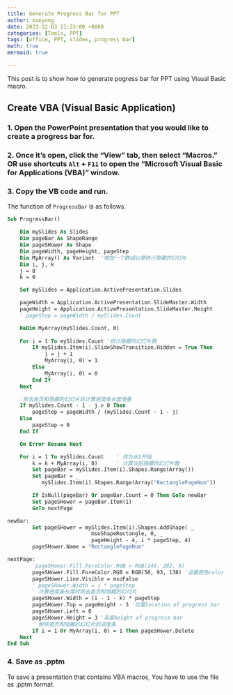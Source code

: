 ```yaml
---
title: Generate Progress Bar for PPT
author: xueyong
date: 2021-12-03 11:33:00 +0800
categories: [Tools, PPT]
tags: [office, PPT, slides, progress bar]
math: true
mermaid: true

---
```


This post is to show how to generate pogress bar for PPT using Visual Basic macro.

## Create VBA (Visual Basic Application)
### 1. Open the PowerPoint presentation that you would like to create a progress bar for. 
### 2. Once it’s open, click the “View” tab, then select “Macros.” OR use shortcuts `Alt` + `F11` to open the “Microsoft Visual Basic for Applications (VBA)” window.
### 3. Copy the VB code and run.
The function of `ProgressBar` is as follows.

```vb
Sub ProgressBar()

    Dim mySlides As Slides
    Dim pageBar As ShapeRange
    Dim pageSHower As Shape
    Dim pageWidth, pageHeight, pageStep
    Dim MyArray() As Variant  '增加一个数组以便统计隐藏的幻灯片
    Dim i, j, k
    j = 0
    k = 0

    Set mySlides = Application.ActivePresentation.Slides

    pageWidth = Application.ActivePresentation.SlideMaster.Width
    pageHeight = Application.ActivePresentation.SlideMaster.Height
    ' pageStep = pageWidth / mySlides.Count

    ReDim MyArray(mySlides.Count, 0)
    
    For i = 1 To mySlides.Count '统计隐藏的幻灯片数
        If mySlides.Item(i).SlideShowTransition.Hidden = True Then
            j = j + 1
            MyArray(i, 0) = 1
        Else
            MyArray(i, 0) = 0
        End If
    Next

    '除去首页和隐藏的幻灯片后计算进度条长度增量
    If mySlides.Count - 1 - j > 0 Then
        pageStep = pageWidth / (mySlides.Count - 1 - j)
    Else
        pageStep = 0
    End If

    On Error Resume Next

    For i = 1 To mySlides.Count    ' 改为从1开始
        k = k + MyArray(i, 0)      ' 计算当前隐藏的幻灯片数
        Set pageBar = mySlides.Item(i).Shapes.Range(Array())
        Set pageBar = _
           mySlides.Item(i).Shapes.Range(Array("RectanglePageNum"))

        If IsNull(pageBar) Or pageBar.Count = 0 Then GoTo newBar
        Set pageSHower = pageBar.Item(1)
        GoTo nextPage

newBar:
        Set pageSHower = mySlides.Item(i).Shapes.AddShape( _
                           msoShapeRectangle, 0, _
                           pageHeight - 4, i * pageStep, 4)
        pageSHower.Name = "RectanglePageNum"

nextPage:
        'pageSHower.Fill.ForeColor.RGB = RGB(246, 202, 5)
        pageSHower.Fill.ForeColor.RGB = RGB(56, 93, 138) '设置颜色color of progress bar. This color is NTU blue.
        pageSHower.Line.Visible = msoFalse
        ' pageSHower.Width = i * pageStep
        ' 计算进度条长度时除去首页和隐藏的幻灯片
        pageSHower.Width = (i - 1 - k) * pageStep
        pageSHower.Top = pageHeight - 3 '位置location of progress bar
        pageSHower.Left = 0
        pageSHower.Height = 3 '高度height of progress bar
        ' 删除首页和隐藏的幻灯片的进度条
        If i = 1 Or MyArray(i, 0) = 1 Then pageSHower.Delete
    Next
End Sub
```

### 4. Save as .pptm
To save a presentation that contains VBA macros, You have to use the file as .pptm format.
